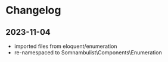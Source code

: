 # Changelog

## 2023-11-04

 * imported files from eloquent/enumeration
 * re-namespaced to Somnambulist\Components\Enumeration
